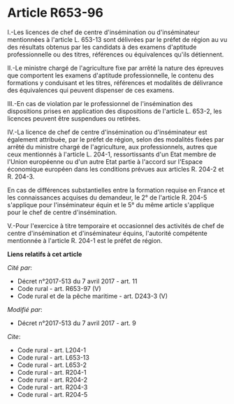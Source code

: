 # Article R653-96

I.-Les licences de chef de centre d'insémination ou d'inséminateur mentionnées à l'article L. 653-13 sont délivrées par le
préfet de région au vu des résultats obtenus par les candidats à des examens d'aptitude professionnelle ou des titres,
références ou équivalences qu'ils détiennent. 

II.-Le ministre chargé de l'agriculture fixe par arrêté la nature des épreuves que comportent les examens d'aptitude
professionnelle, le contenu des formations y conduisant et les titres, références et modalités de délivrance des équivalences
qui peuvent dispenser de ces examens. 

III.-En cas de violation par le professionnel de l'insémination des dispositions prises en application des dispositions de
l'article L. 653-2, les licences peuvent être suspendues ou retirées. 

IV.-La licence de chef de centre d'insémination ou d'inséminateur est également attribuée, par le préfet de région, selon des
modalités fixées par arrêté du ministre chargé de l'agriculture, aux professionnels, autres que ceux mentionnés à l'article
L. 204-1, ressortissants d'un Etat membre de l'Union européenne ou d'un autre Etat partie à l'accord sur l'Espace économique
européen dans les conditions prévues aux articles R. 204-2 et R. 204-3. 

En cas de différences substantielles entre la formation requise en France et les connaissances acquises du demandeur, le 2°
de l'article R. 204-5 s'applique pour l'inséminateur équin et le 5° du même article s'applique pour le chef de centre
d'insémination. 

V.-Pour l'exercice à titre temporaire et occasionnel des activités de chef de centre d'insémination et d'inséminateur équins,
l'autorité compétente mentionnée à l'article R. 204-1 est le préfet de région.

**Liens relatifs à cet article**

_Cité par_:

  - Décret n°2017-513 du 7 avril 2017 - art. 11
  - Code rural - art. R653-97 (V)
  - Code rural et de la pêche maritime - art. D243-3 (V)

_Modifié par_:

  - Décret n°2017-513 du 7 avril 2017 - art. 9

_Cite_:

  - Code rural - art. L204-1
  - Code rural - art. L653-13
  - Code rural - art. L653-2
  - Code rural - art. R204-1
  - Code rural - art. R204-2
  - Code rural - art. R204-3
  - Code rural - art. R204-5
